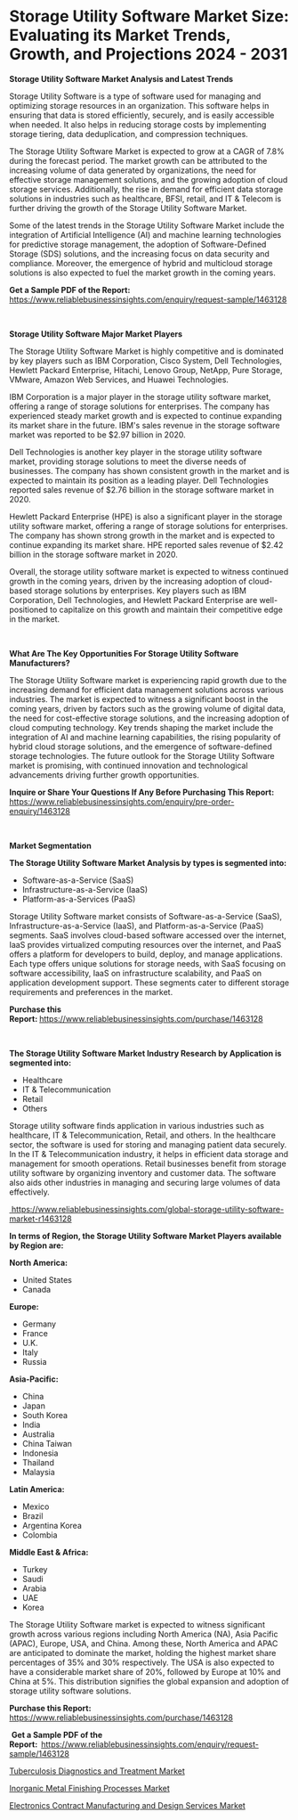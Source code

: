 <p><h1>Storage Utility Software Market Size: Evaluating its Market Trends, Growth, and Projections 2024 - 2031</h1></p><p><strong>Storage Utility Software Market Analysis and Latest Trends</strong></p>
<p><p>Storage Utility Software is a type of software used for managing and optimizing storage resources in an organization. This software helps in ensuring that data is stored efficiently, securely, and is easily accessible when needed. It also helps in reducing storage costs by implementing storage tiering, data deduplication, and compression techniques.</p><p>The Storage Utility Software Market is expected to grow at a CAGR of 7.8% during the forecast period. The market growth can be attributed to the increasing volume of data generated by organizations, the need for effective storage management solutions, and the growing adoption of cloud storage services. Additionally, the rise in demand for efficient data storage solutions in industries such as healthcare, BFSI, retail, and IT & Telecom is further driving the growth of the Storage Utility Software Market.</p><p>Some of the latest trends in the Storage Utility Software Market include the integration of Artificial Intelligence (AI) and machine learning technologies for predictive storage management, the adoption of Software-Defined Storage (SDS) solutions, and the increasing focus on data security and compliance. Moreover, the emergence of hybrid and multicloud storage solutions is also expected to fuel the market growth in the coming years.</p></p>
<p><strong>Get a Sample PDF of the Report:&nbsp;</strong> <a href="https://www.reliablebusinessinsights.com/enquiry/request-sample/1463128">https://www.reliablebusinessinsights.com/enquiry/request-sample/1463128</a></p>
<p>&nbsp;</p>
<p><strong>Storage Utility Software Major Market Players</strong></p>
<p><p>The Storage Utility Software Market is highly competitive and is dominated by key players such as IBM Corporation, Cisco System, Dell Technologies, Hewlett Packard Enterprise, Hitachi, Lenovo Group, NetApp, Pure Storage, VMware, Amazon Web Services, and Huawei Technologies.</p><p>IBM Corporation is a major player in the storage utility software market, offering a range of storage solutions for enterprises. The company has experienced steady market growth and is expected to continue expanding its market share in the future. IBM's sales revenue in the storage software market was reported to be $2.97 billion in 2020.</p><p>Dell Technologies is another key player in the storage utility software market, providing storage solutions to meet the diverse needs of businesses. The company has shown consistent growth in the market and is expected to maintain its position as a leading player. Dell Technologies reported sales revenue of $2.76 billion in the storage software market in 2020.</p><p>Hewlett Packard Enterprise (HPE) is also a significant player in the storage utility software market, offering a range of storage solutions for enterprises. The company has shown strong growth in the market and is expected to continue expanding its market share. HPE reported sales revenue of $2.42 billion in the storage software market in 2020.</p><p>Overall, the storage utility software market is expected to witness continued growth in the coming years, driven by the increasing adoption of cloud-based storage solutions by enterprises. Key players such as IBM Corporation, Dell Technologies, and Hewlett Packard Enterprise are well-positioned to capitalize on this growth and maintain their competitive edge in the market.</p></p>
<p>&nbsp;</p>
<p><strong>What Are The Key Opportunities For Storage Utility Software Manufacturers?</strong></p>
<p><p>The Storage Utility Software market is experiencing rapid growth due to the increasing demand for efficient data management solutions across various industries. The market is expected to witness a significant boost in the coming years, driven by factors such as the growing volume of digital data, the need for cost-effective storage solutions, and the increasing adoption of cloud computing technology. Key trends shaping the market include the integration of AI and machine learning capabilities, the rising popularity of hybrid cloud storage solutions, and the emergence of software-defined storage technologies. The future outlook for the Storage Utility Software market is promising, with continued innovation and technological advancements driving further growth opportunities.</p></p>
<p><strong>Inquire or Share Your Questions If Any Before Purchasing This Report:</strong> <a href="https://www.reliablebusinessinsights.com/enquiry/pre-order-enquiry/1463128">https://www.reliablebusinessinsights.com/enquiry/pre-order-enquiry/1463128</a></p>
<p>&nbsp;</p>
<p><strong>Market Segmentation</strong></p>
<p><strong>The Storage Utility Software Market Analysis by types is segmented into:</strong></p>
<p><ul><li>Software-as-a-Service (SaaS)</li><li>Infrastructure-as-a-Service (IaaS)</li><li>Platform-as-a-Services (PaaS)</li></ul></p>
<p><p>Storage Utility Software market consists of Software-as-a-Service (SaaS), Infrastructure-as-a-Service (IaaS), and Platform-as-a-Service (PaaS) segments. SaaS involves cloud-based software accessed over the internet, IaaS provides virtualized computing resources over the internet, and PaaS offers a platform for developers to build, deploy, and manage applications. Each type offers unique solutions for storage needs, with SaaS focusing on software accessibility, IaaS on infrastructure scalability, and PaaS on application development support. These segments cater to different storage requirements and preferences in the market.</p></p>
<p><strong>Purchase this Report:&nbsp;</strong><a href="https://www.reliablebusinessinsights.com/purchase/1463128">https://www.reliablebusinessinsights.com/purchase/1463128</a></p>
<p>&nbsp;</p>
<p><strong>The Storage Utility Software Market Industry Research by Application is segmented into:</strong></p>
<p><ul><li>Healthcare</li><li>IT & Telecommunication</li><li>Retail</li><li>Others</li></ul></p>
<p><p>Storage utility software finds application in various industries such as healthcare, IT & Telecommunication, Retail, and others. In the healthcare sector, the software is used for storing and managing patient data securely. In the IT & Telecommunication industry, it helps in efficient data storage and management for smooth operations. Retail businesses benefit from storage utility software by organizing inventory and customer data. The software also aids other industries in managing and securing large volumes of data effectively.</p></p>
<p><a href="https://www.reliablebusinessinsights.com/global-storage-utility-software-market-r1463128">&nbsp;https://www.reliablebusinessinsights.com/global-storage-utility-software-market-r1463128</a></p>
<p><strong>In terms of Region, the Storage Utility Software Market Players available by Region are:</strong></p>
<p>
    <p> <strong> North America: </strong>
        <ul>
            <li>United States</li>
            <li>Canada</li>
        </ul>
        </p> 
    <p> <strong> Europe: </strong>
        <ul>
            <li>Germany</li>
            <li>France</li>
            <li>U.K.</li>
            <li>Italy</li>
            <li>Russia</li>
        </ul>
        </p> 
    <p> <strong> Asia-Pacific: </strong>
        <ul>
            <li>China</li>
            <li>Japan</li>
            <li>South Korea</li>
            <li>India</li>
            <li>Australia</li>
            <li>China Taiwan</li>
            <li>Indonesia</li>
            <li>Thailand</li>
            <li>Malaysia</li>
        </ul>
        </p> 
    <p> <strong> Latin America: </strong>
        <ul>
            <li>Mexico</li>
            <li>Brazil</li>
            <li>Argentina Korea</li>
            <li>Colombia</li>
        </ul>
        </p> 
    <p> <strong> Middle East & Africa: </strong>
        <ul>
            <li>Turkey</li>
            <li>Saudi</li>
            <li>Arabia</li>
            <li>UAE</li>
            <li>Korea</li>
        </ul>
    </p>
    </p>
<p><p>The Storage Utility Software market is expected to witness significant growth across various regions including North America (NA), Asia Pacific (APAC), Europe, USA, and China. Among these, North America and APAC are anticipated to dominate the market, holding the highest market share percentages of 35% and 30% respectively. The USA is also expected to have a considerable market share of 20%, followed by Europe at 10% and China at 5%. This distribution signifies the global expansion and adoption of storage utility software solutions.</p></p>
<p><strong>Purchase this Report: </strong><a href="https://www.reliablebusinessinsights.com/purchase/1463128">https://www.reliablebusinessinsights.com/purchase/1463128</a></p>
<p>&nbsp;<strong>Get a Sample PDF of the Report:&nbsp;&nbsp;</strong><a href="https://www.reliablebusinessinsights.com/enquiry/request-sample/1463128">https://www.reliablebusinessinsights.com/enquiry/request-sample/1463128</a></p>
<p><strong></strong></p>
<p><p><a href="https://github.com/anggakarna133/Market-Research-Report-List-1/blob/main/tuberculosis-diagnostics-and-treatment-market.md">Tuberculosis Diagnostics and Treatment Market</a></p><p><a href="https://github.com/RoccoManning/Market-Research-Report-List-5/blob/main/inorganic-metal-finishing-processes-market.md">Inorganic Metal Finishing Processes Market</a></p><p><a href="https://github.com/mateobossinovero/Market-Research-Report-List-1/blob/main/electronics-contract-manufacturing-and-design-services-market.md">Electronics Contract Manufacturing and Design Services Market</a></p></p>